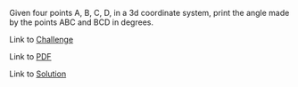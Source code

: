Given four points A, B, C, D, in a 3d coordinate system, print the angle made by the points ABC and BCD in degrees.

Link to [Challenge](https://www.hackerrank.com/challenges/class-2-find-the-torsional-angle/problem)

Link to [PDF](./tortion-angle.pdf)

Link to [Solution](./tortion.py)
